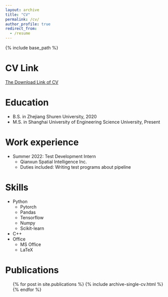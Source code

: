 ```yaml
---
layout: archive
title: "CV"
permalink: /cv/
author_profile: true
redirect_from:
  - /resume
---
```


{% include base_path %}

CV Link
======
[The Download Link of CV](https://reza-zhu.github.io/files/CV.pdf)

Education
======
* B.S. in Zhejiang Shuren University,  2020
* M.S. in Shanghai University of Engineering Science University, Present

[//]: # (* Ph.D in Version Control Theory, GitHub University, 2018 &#40;expected&#41;)

Work experience
======
* Summer 2022: Test Development Intern
  * Qianxun Spatial Intelligence Inc.
  * Duties included: Writing test programs about pipeline

[//]: # (  * Supervisor: Professor Git)

[//]: # (* Fall 2015: Research Assistant)

[//]: # (  * Github University)

[//]: # (  * Duties included: Merging pull requests)

[//]: # (  * Supervisor: Professor Hub)
  
Skills
======
* Python
  * Pytorch
  * Pandas
  * Tensorflow
  * Numpy
  * Scikit-learn
* C++
* Office
  * MS Office
  * LaTeX

Publications
======
  <ul>{% for post in site.publications %}
    {% include archive-single-cv.html %}
  {% endfor %}</ul>
  
[//]: # (Talks)

[//]: # (======)

[//]: # (  <ul>{% for post in site.talks %})

[//]: # (    {% include archive-single-talk-cv.html %})

[//]: # (  {% endfor %}</ul>)

[//]: # (  )
[//]: # (Teaching)

[//]: # (======)

[//]: # (  <ul>{% for post in site.teaching %})

[//]: # (    {% include archive-single-cv.html %})

[//]: # (  {% endfor %}</ul>)

[//]: # (  )
[//]: # (Service and leadership)

[//]: # (======)

[//]: # (* Currently signed in to 43 different slack teams)
